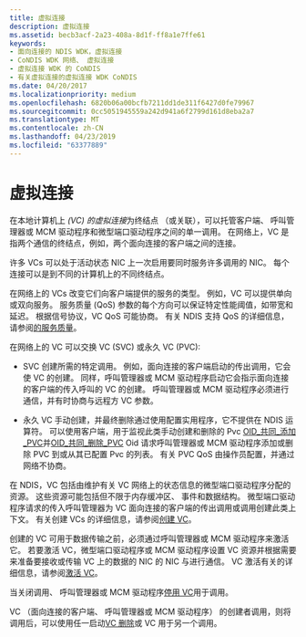 ```yaml
---
title: 虚拟连接
description: 虚拟连接
ms.assetid: becb3acf-2a23-408a-8d1f-ff8a1e7ffe61
keywords:
- 面向连接的 NDIS WDK，虚拟连接
- CoNDIS WDK 网络、 虚拟连接
- 虚拟连接 WDK 的 CoNDIS
- 有关虚拟连接的虚拟连接 WDK CoNDIS
ms.date: 04/20/2017
ms.localizationpriority: medium
ms.openlocfilehash: 6820b06a00bcfb7211dd1de311f6427d0fe79967
ms.sourcegitcommit: 0cc5051945559a242d941a6f2799d161d8eba2a7
ms.translationtype: MT
ms.contentlocale: zh-CN
ms.lasthandoff: 04/23/2019
ms.locfileid: "63377889"
---
```

# <a name="virtual-connections"></a>虚拟连接





在本地计算机上 *(VC) 的虚拟连接*为终结点 （或关联），可以托管客户端、 呼叫管理器或 MCM 驱动程序和微型端口驱动程序之间的单一调用。 在网络上，VC 是指两个通信的终结点，例如，两个面向连接的客户端之间的连接。

许多 VCs 可以处于活动状态 NIC 上一次启用要同时服务许多调用的 NIC。 每个连接可以是到不同的计算机上的不同终结点。

在网络上的 VCs 改变它们向客户端提供的服务的类型。 例如，VC 可以提供单向或双向服务。 服务质量 (QoS) 参数的每个方向可以保证特定性能阈值，如带宽和延迟。 根据信号协议，VC QoS 可能协商。 有关 NDIS 支持 QoS 的详细信息，请参阅[的服务质量](quality-of-service.md)。

在网络上的 VC 可以交换 VC (SVC) 或永久 VC (PVC):

-   SVC 创建所需的特定调用。 例如，面向连接的客户端启动的传出调用，它会使 VC 的创建。 同样，呼叫管理器或 MCM 驱动程序启动它会指示面向连接的客户端的传入呼叫的 VC 的创建。 呼叫管理器或 MCM 驱动程序必须进行通信，并有时协商与远程方 VC 参数。

-   永久 VC 手动创建，并最终删除通过使用配置实用程序，它不提供在 NDIS 运算符。 可以使用客户端，用于监视此类手动创建和删除的 Pvc [OID\_共同\_添加\_PVC](https://msdn.microsoft.com/library/windows/hardware/ff569087)并[OID\_共同\_删除\_PVC](https://msdn.microsoft.com/library/windows/hardware/ff569090) Oid 请求呼叫管理器或 MCM 驱动程序添加或删除 PVC 到或从其已配置 Pvc 的列表。 有关 PVC QoS 由操作员配置，并通过网络不协商。

在 NDIS，VC 包括由维护有关 VC 网络上的状态信息的微型端口驱动程序分配的资源。 这些资源可能包括但不限于内存缓冲区、 事件和数据结构。 微型端口驱动程序请求的传入呼叫管理器为 VC 面向连接的客户端的传出调用或调用创建此类上下文。 有关创建 VCs 的详细信息，请参阅[创建 VC](creating-a-vc.md)。

创建的 VC 可用于数据传输之前，必须通过呼叫管理器或 MCM 驱动程序来激活它。 若要激活 VC，微型端口驱动程序或 MCM 驱动程序设置 VC 资源并根据需要来准备要接收或传输 VC 上的数据的 NIC 的 NIC 与进行通信。 VC 激活有关的详细信息，请参阅[激活 VC](activating-a-vc.md)。

当关闭调用、 呼叫管理器或 MCM 驱动程序[停用 VC](deactivating-a-vc.md)用于调用。

VC （面向连接的客户端、 呼叫管理器或 MCM 驱动程序） 的创建者调用，则将调用后，可以使用任一启动[VC 删除](deleting-a-vc.md)或 VC 用于另一个调用。

 

 





